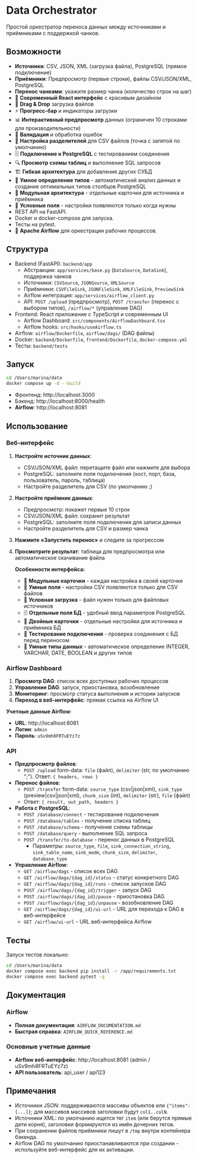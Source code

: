 # Data Orchestrator

Простой оркестратор переноса данных между источниками и приёмниками с поддержкой чанков.

## Возможности
- **Источники**: CSV, JSON, XML (загрузка файла), PostgreSQL (прямое подключение)
- **Приёмники**: Предпросмотр (первые строки), файлы CSV/JSON/XML, PostgreSQL
- **Перенос чанками**: укажите размер чанка (количество строк на шаг)
- 🎨 **Современный React интерфейс** с красивым дизайном
- 📁 **Drag & Drop** загрузка файлов
- ⚡ **Прогресс-бар** и индикаторы загрузки
- 📊 **Интерактивный предпросмотр** данных (ограничен 10 строками для производительности)
- 🔄 **Валидация** и обработка ошибок
- 📝 **Настройка разделителей** для CSV файлов (точка с запятой по умолчанию)
- 🗄️ **Подключение к PostgreSQL** с тестированием соединения
- 🔍 **Просмотр схемы таблиц** и выполнение SQL запросов
- 🏗️ **Гибкая архитектура** для добавления других СУБД
- 🧠 **Умное определение типов** - автоматический анализ данных и создание оптимальных типов столбцов PostgreSQL
- 🎯 **Модульная архитектура** - отдельные карточки для источника и приёмника
- 🔧 **Условные поля** - настройки появляются только когда нужны
- REST API на FastAPI.
- Docker и docker-compose для запуска.
- Тесты на pytest.
- 🚀 **Apache Airflow** для оркестрации рабочих процессов.

## Структура
- Backend (FastAPI): `backend/app`
  - Абстракции: `app/services/base.py` (`DataSource`, `DataSink`), поддержка чанков
  - Источники: `CSVSource`, `JSONSource`, `XMLSource`
  - Приёмники: `CSVFileSink`, `JSONFileSink`, `XMLFileSink`, `PreviewSink`
  - Airflow интеграция: `app/services/airflow_client.py`
  - API: `POST /upload` (предпросмотр), `POST /transfer` (перенос с выбором типов), `/airflow/*` (управление DAG)
- Frontend: React приложение с TypeScript и современным UI
  - Airflow Dashboard: `src/components/AirflowDashboard.tsx`
  - Airflow hooks: `src/hooks/useAirflow.ts`
- Airflow: `airflow/Dockerfile`, `airflow/dags/` (DAG файлы)
- Docker: `backend/Dockerfile`, `frontend/Dockerfile`, `docker-compose.yml`
- Тесты: `backend/tests`

## Запуск
```bash
cd /Users/marina/data
docker compose up -d --build
```

- Фронтенд: http://localhost:3000
- Бэкенд: http://localhost:8000/health
- **Airflow**: http://localhost:8081

## Использование
### Веб-интерфейс
1. **Настройте источник данных**:
   - CSV/JSON/XML файл: перетащите файл или нажмите для выбора
   - PostgreSQL: заполните поля подключения (хост, порт, база, пользователь, пароль, таблица)
   - Настройте разделитель для CSV (по умолчанию ;)
2. **Настройте приёмник данных**:
   - Предпросмотр: покажет первые 10 строк
   - CSV/JSON/XML файл: сохранит результат
   - PostgreSQL: заполните поля подключения для записи данных
   - Настройте разделитель для CSV и размер чанка
3. **Нажмите «Запустить перенос»** и следите за прогрессом
4. **Просмотрите результат**: таблица для предпросмотра или автоматическое скачивание файла

    **Особенности интерфейса:**
    - 🎯 **Модульные карточки** - каждая настройка в своей карточке
    - 🔧 **Умные поля** - настройки CSV появляются только для CSV файлов
    - 📁 **Условная загрузка** - файл нужен только для файловых источников
    - 🗄️ **Отдельные поля БД** - удобный ввод параметров PostgreSQL
    - 🔄 **Двойные карточки** - отдельные настройки для источника и приёмника БД
    - 🧪 **Тестирование подключения** - проверка соединения с БД перед переносом
    - 🧠 **Умные типы данных** - автоматическое определение INTEGER, VARCHAR, DATE, BOOLEAN и других типов

### Airflow Dashboard
1. **Просмотр DAG**: список всех доступных рабочих процессов
2. **Управление DAG**: запуск, приостановка, возобновление
3. **Мониторинг**: просмотр статуса выполнения и истории запусков
4. **Переход в веб-интерфейс**: прямая ссылка на Airflow UI

**Учетные данные Airflow**:
- **URL**: http://localhost:8081
- **Логин**: `admin`
- **Пароль**: `uSv9mh8FRTuEYz7z`

### API
- **Предпросмотр файлов**:
  - `POST /upload` form-data: `file` (файл), `delimiter` (str, по умолчанию ";"). Ответ: `{ headers, rows }`
- **Перенос файлов**:
  - `POST /transfer` form-data: `source_type` (csv|json|xml), `sink_type` (preview|csv|json|xml), `chunk_size` (int), `delimiter` (str), `file` (файл)
  - Ответ: `{ result, out_path, headers }`
- **Работа с PostgreSQL**:
  - `POST /database/connect` - тестирование подключения
  - `POST /database/tables` - получение списка таблиц
  - `POST /database/schema` - получение схемы таблицы
  - `POST /database/query` - выполнение SQL запроса
  - `POST /transfer/to-database` - перенос данных в PostgreSQL
    - Параметры: `source_type`, `file`, `sink_connection_string`, `sink_table_name`, `sink_mode`, `chunk_size`, `delimiter`, `database_type`
- **Управление Airflow**:
  - `GET /airflow/dags` - список всех DAG
  - `GET /airflow/dags/{dag_id}/status` - статус конкретного DAG
  - `GET /airflow/dags/{dag_id}/runs` - список запусков DAG
  - `POST /airflow/dags/{dag_id}/trigger` - запуск DAG
  - `POST /airflow/dags/{dag_id}/pause` - приостановка DAG
  - `POST /airflow/dags/{dag_id}/unpause` - возобновление DAG
  - `GET /airflow/dags/{dag_id}/ui-url` - URL для перехода к DAG в веб-интерфейсе
  - `GET /airflow/ui-url` - URL веб-интерфейса Airflow

## Тесты
Запуск тестов локально:
```bash
cd /Users/marina/data
docker compose exec backend pip install -r /app/requirements.txt
docker compose exec backend pytest -q
```

## Документация

### Airflow
- **Полная документация**: `AIRFLOW_DOCUMENTATION.md`
- **Быстрая справка**: `AIRFLOW_QUICK_REFERENCE.md`

### Основные учетные данные
- **Airflow веб-интерфейс**: http://localhost:8081 (admin / uSv9mh8FRTuEYz7z)
- **API пользователь**: api_user / api123

## Примечания
- Источники JSON: поддерживаются массивы объектов или `{"items": [...]}`; для массивов массивов заголовки будут `col1..colN`.
- Источники XML: по умолчанию ищется тег `item` (или берутся прямые дети корня), заголовки формируются из имён дочерних тегов.
- При сохранении файлов приёмники пишут в `/tmp` внутри контейнера бэкенда.
- Airflow DAG по умолчанию приостанавливаются при создании - используйте веб-интерфейс для их активации.


